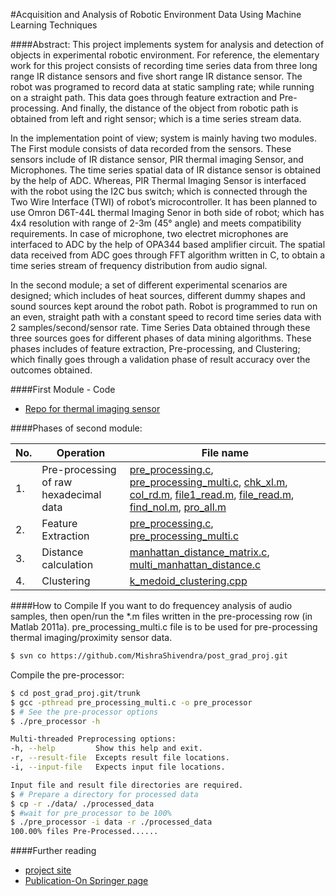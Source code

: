 #Acquisition and Analysis of Robotic Environment Data Using Machine Learning Techniques

####Abstract:
This project implements system for analysis and detection of objects in experimental robotic environment. For reference, the elementary work for this project consists of recording time series data from three long range IR distance sensors and five short range IR distance sensor. The robot was programed to record data at static sampling rate; while running on a straight path. This data goes through feature extraction and Pre-processing. And finally, the distance of the object from robotic path is obtained from left and right sensor; which is a time series stream data.

  In the implementation point of view; system is mainly having two modules. The First module consists of data recorded from the sensors. These sensors include of IR distance sensor, PIR thermal imaging Sensor, and Microphones. The time series spatial data of IR distance sensor is obtained by the help of ADC. Whereas, PIR Thermal Imaging Sensor is interfaced with the robot using the I2C bus switch; which is connected through the Two Wire Interface (TWI) of robot’s microcontroller. It has been planned to use Omron D6T-44L thermal Imaging Senor in both side of robot; which has 4x4 resolution with range of 2-3m (45° angle) and meets compatibility requirements. In case of microphone, two electret microphones are interfaced to ADC by the help of OPA344 based amplifier circuit. The spatial data received from ADC goes through FFT algorithm written in C, to obtain a time series stream of frequency distribution from audio signal.
        
  In the second module; a set of different experimental scenarios are designed; which includes of heat sources, different dummy shapes and sound sources kept around the robot path. Robot is programmed to run on an even, straight path with a constant speed to record time series data with 2 samples/second/sensor rate. Time Series Data obtained through these three sources goes for different phases of data mining algorithms. These phases includes of feature extraction, Pre-processing, and Clustering; which finally goes through a validation phase of result accuracy over the outcomes obtained. 

####First Module - Code
- [Repo for thermal imaging sensor](https://github.com/MishraShivendra/D6T_44L)

####Phases of second module:

|**No.**| **Operation**                             |  **File name**                                           |
|-------|-------------------------------------------|----------------------------------------------------------|
|1. |Pre-processing of raw hexadecimal data     |  [pre_processing.c](https://github.com/MishraShivendra/post_grad_proj/blob/master/pre_processing.c), [pre_processing_multi.c](https://github.com/MishraShivendra/post_grad_proj/blob/master/pre_processing_multi.c), [chk_xl.m](https://github.com/MishraShivendra/post_grad_proj/blob/master/chk_xl.m), [col_rd.m](https://github.com/MishraShivendra/post_grad_proj/blob/master/col_rd.m), [file1_read.m](https://github.com/MishraShivendra/post_grad_proj/blob/master/file1_read.m), [file_read.m](https://github.com/MishraShivendra/post_grad_proj/blob/master/file_read.m), [find_nol.m](https://github.com/MishraShivendra/post_grad_proj/blob/master/find_nol.m), [pro_all.m](https://github.com/MishraShivendra/post_grad_proj/blob/master/pro_all.m)|
|2.|Feature Extraction                         |  [pre_processing.c](https://github.com/MishraShivendra/post_grad_proj/blob/master/pre_processing.c), [pre_processing_multi.c](https://github.com/MishraShivendra/post_grad_proj/blob/master/pre_processing_multi.c)|
|3.|Distance calculation                       |  [manhattan_distance_matrix.c](https://github.com/MishraShivendra/post_grad_proj/blob/master/manhattan_distance_matrix.c), [multi_manhattan_distance.c](https://github.com/MishraShivendra/post_grad_proj/blob/master/multi_manhattan_distance.c) |
|4.|Clustering                                 |  [k_medoid_clustering.cpp](https://github.com/MishraShivendra/post_grad_proj/blob/master/k_medoid_clustering.cpp)                                 |

####How to Compile
If you want to do frequencey analysis of audio samples, then open/run the *.m files written in the pre-processing row (in Matlab 2011a). pre_processing_multi.c file is to be used for pre-processing thermal imaging/proximity sensor data.
```bash
$ svn co https://github.com/MishraShivendra/post_grad_proj.git
```
Compile the pre-processor:
```bash
$ cd post_grad_proj.git/trunk 
$ gcc -pthread pre_processing_multi.c -o pre_processor
$ # See the pre-processor options
$ ./pre_processor -h

Multi-threaded Preprocessing options:
-h, --help         Show this help and exit.
-r, --result-file  Excepts result file locations.
-i, --input-file   Expects input file locations.

Input file and result file directories are required.
$ # Prepare a directory for processed data
$ cp -r ./data/ ./processed_data
$ #wait for pre_processor to be 100%
$ ./pre_processor -i data -r ./processed_data
100.00% files Pre-Processed......
```

####Further reading 
- [project site](http://goo.gl/56nCqb)
- [Publication-On Springer page](http://link.springer.com/chapter/10.1007%2F978-81-322-2202-6_44)
